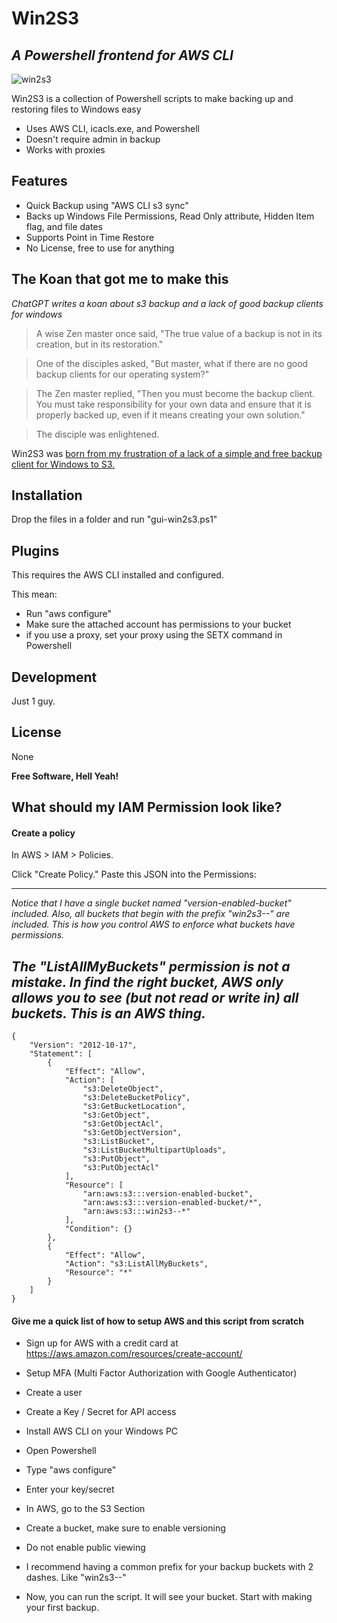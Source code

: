 # Win2S3
## _A Powershell frontend for AWS CLI_

![win2s3](http://virasawmi.com/gordon/images/win2s3.jpg)

Win2S3 is a collection of Powershell scripts to make backing up and restoring files to Windows easy

- Uses AWS CLI, icacls.exe, and Powershell
- Doesn't require admin in backup
- Works with proxies

## Features

- Quick Backup using "AWS CLI s3 sync"
- Backs up Windows File Permissions, Read Only attribute, Hidden Item flag, and file dates
- Supports Point in Time Restore
- No License, free to use for anything

## The Koan that got me to make this

_ChatGPT writes a koan about s3 backup and a lack of good backup clients for windows_

> A wise Zen master once said, "The true value of a backup is not in its creation, but in its restoration."

> One of the disciples asked, "But master, what if there are no good backup clients for our operating system?"

> The Zen master replied, "Then you must become the backup client. You must take responsibility for your own data and ensure that it is properly backed up, even if it means creating your own solution."

> The disciple was enlightened.

Win2S3 was [born from my frustration of a lack of a simple and free backup client for Windows to S3.](https://old.reddit.com/r/aws/comments/yxy9cp/windows_server_backup_to_s3_via_proxy/) 


## Installation

Drop the files in a folder and run "gui-win2s3.ps1"

## Plugins

This requires the AWS CLI installed and configured.

This mean:

- Run "aws configure"
- Make sure the attached account has permissions to your bucket
- if you use a proxy, set your proxy using the SETX command in Powershell

## Development

Just 1 guy.


## License

None

**Free Software, Hell Yeah!**

## What should my IAM Permission look like?

#### Create a policy

In AWS > IAM > Policies.

Click "Create Policy."
Paste this JSON into the Permissions:

--------------------
_Notice that I have a single bucket named "version-enabled-bucket" included. Also, all buckets that begin with the prefix "win2s3--" are included. This is how you control AWS to enforce what buckets have permissions._ 

_The "ListAllMyBuckets" permission is not a mistake. In find the right bucket, AWS only allows you to see (but not read or write in) all buckets. This is an AWS thing._
--------------------

```
{
    "Version": "2012-10-17",
    "Statement": [
        {
            "Effect": "Allow",
            "Action": [
                "s3:DeleteObject",
                "s3:DeleteBucketPolicy",
                "s3:GetBucketLocation",
                "s3:GetObject",
                "s3:GetObjectAcl",
                "s3:GetObjectVersion",
                "s3:ListBucket",
                "s3:ListBucketMultipartUploads",
                "s3:PutObject",
                "s3:PutObjectAcl"
            ],
            "Resource": [
                "arn:aws:s3:::version-enabled-bucket",
                "arn:aws:s3:::version-enabled-bucket/*",
                "arn:aws:s3:::win2s3--*"
            ],
            "Condition": {}
        },
        {
            "Effect": "Allow",
            "Action": "s3:ListAllMyBuckets",
            "Resource": "*"
        }
    ]
}
```

#### Give me a quick list of how to setup AWS and this script from scratch

- Sign up for AWS with a credit card at https://aws.amazon.com/resources/create-account/

- Setup MFA (Multi Factor Authorization with Google Authenticator)
- Create a user
- Create a Key / Secret for API access

- Install AWS CLI on your Windows PC
- Open Powershell
- Type "aws configure"
- Enter your key/secret

- In AWS, go to the S3 Section
- Create a bucket, make sure to enable versioning
- Do not enable public viewing
- I recommend having a common prefix for your backup buckets with 2 dashes. Like "win2s3--"

- Now, you can run the script. It will see your bucket. Start with making your first backup.
